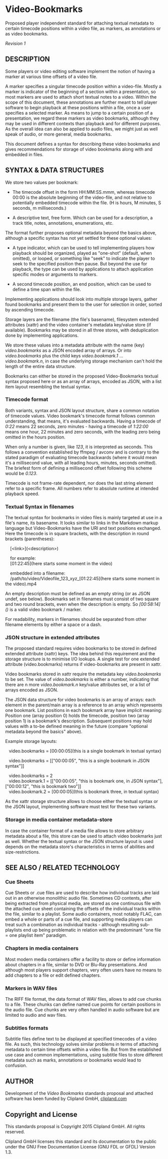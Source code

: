 Video-Bookmarks
===============

Proposed player independent standard for attaching textual metadata to certain
timecode positions within a video file, as markers, as annotations or as video
bookmarks.

_Revision 1_

## DESCRIPTION

Some players or video editing software implement the notion of having a marker
at various time offsets of a video file.

A marker specifies a singular timecode position within a video-file. Mostly
a marker is indicator of the beginning of a section within a presentation, so
most markers are used to attach short textual notes to a video. Within the scope
of this document, these annotations are further meant to tell player software to
begin playback at these positions within a file, once a user specifies a
selected marker. As means to jump to a certain position of a presentation, we
regard these markers as video bookmarks, although they may be used in different
contexts than playback and for different purposes. As the overall idea can also
be applied to audio files, we might just as well speak of audio, or more
general, media bookmarks.

This document defines a syntax for describing these video bookmarks and gives
recommendations for storage of video bookmarks along with and embedded in files.

## SYNTAX & DATA STRUCTURES

We store two values per bookmark:

- The timecode offset in the form HH:MM:SS.mmm, whereas timecode 00:00 is the
  absolute beginning of the video-file, and not relative to potentially embedded
  timecode within the file. (H is hours, M minutes, S seconds, m milliseconds.)

- A descriptive text, free form. Which can be used for a description, a track
  title, notes, annotations, enumerations, etc.

The format further proposes optional metadata beyond the basics above, although
a specific syntax has not yet settled for these optional values:

- A type indicator, which can be used to tell implementing players how playback
  should be organized, played as "one-shot" (default, when omitted), or looped,
  or something like "seek" to indicate the player to seek to the specified
  position then pause. But beyond the use for playback, the type can be used by
  applications to attach application specific modes or arguments to markers.

- A second timecode position, an end position, which can be used to define a
  time span within the file.

Implementing applications should look into multiple storage layers, gather found
bookmarks and present them to the user for selection in order, sorted by
ascending timecode.

Storage layers are the filename (the file's basename), filesystem extended
attributes (xattr) and the video container's metadata key/value store (if
available). Bookmarks may be stored in all three stores, with deduplication done
by implementing applications.

We store these values into a metadata attribute with the name (key)
_video.bookmarks_ as a JSON encoded array of arrays. Or into _video.bookmarks_
plus the child keys _video.bookmark.1_ ... _video.bookmark.n_, in case the
underlying storage mechanism can't hold the length of the entire data structure.

Bookmarks can either be stored in the proposed Video-Bookmarks textual syntax
proposed here or as an array of arrays, encoded as JSON, with a list item layout
resembling the textual syntax.

### Timecode format

Both variants, syntax and JSON layout structure, share a common notation of
timecode values. Video bookmark's timecode format follows common understanding,
that means, it's evaluated backwards. Having a timecode of _0:22_ means 22
seconds, zero minutes - having a timecode of _1:22:00_ means one hour, 22
minutes and zero seconds, with the leading zero being omitted in the hours
position.

When only a number is given, like _123_, it is interpreted as seconds. This
follows a convention established by ffmpeg / avconv and is contrary to the
stated paradigm of evaluating timecode backwards (where it would mean it's a
millisecond value, with all leading hours, minutes, seconds omitted). The
briefest form of defining a millisecond offset following this scheme would be
_0.123_.

Timecode is not frame-rate dependent, nor does the last string element refer to
a specific frame. All numbers refer to absolute runtime at intended playback
speed.

### Textual Syntax in filenames

The textual syntax for bookmarks in video files is mainly targeted at use in a
file's name, its basename. It looks similar to links in the Markdown markup
language but Video-Bookmarks have the URI and text positions exchanged. Here the
timecode is in square brackets, with the description in round brackets
(parentheses):

&nbsp; &nbsp; \[\<link\>](\<description>)

&nbsp; &nbsp; for example:<br>
&nbsp; &nbsp; \[01:22:45](here starts some moment in the video\)

&nbsp; &nbsp; embedded into a filename:<br>
&nbsp; &nbsp; /path/to/video/Videofile_123_xyz_\[01:22:45](here starts some moment in the video).mp4

An empty description must be defined as an empty string (or as JSON undef, see
below). Bookmarks set in filenames must consist of two square and two round 
brackets, even when the description is empty. So _\[00:58:14]()_ is a valid
video bookmark / marker.

For readability, markers in filenames should be separated from other filename
elements by either a space or a dash.

### JSON structure in extended attributes

The proposed standard requires video bookmarks to be stored in defined extended
attribute (xattr) keys. The idea behind this requirement and the storage
structure is to minimise I/O lookups. A single test for one extended attribute
(video.bookmarks) returns if video-bookmarks are present in xattr.

Video bookmarks stored in xattr require the metadata key _video.bookmarks_ to be
set. The value of _video.bookmarks_ is either a number, indicating
that there are n more _video.bookmark.n_ key/value attributes set, or a list of
arrays encoded as JSON.

The JSON data structure for video bookmarks is an array of arrays: each element
in the parent/main array is a reference to an array which represents one
bookmark. List positions in each bookmark array have implicit meaning: Position
one (array position 0) holds the timecode, position two (array position 1) is a
bookmark's description. Subsequent positions may hold values with a to-be
defined meaning in the future (compare "optional metadata beyond the basics"
above).

Example storage layouts:

&nbsp;&nbsp; video.bookmarks = \[00:00:05](this is a single bookmark in textual syntax)

&nbsp;&nbsp; video.bookmarks = \[["00:00:05", "this is a single bookmark in JSON syntax"]]

&nbsp;&nbsp; video.bookmarks  = 2<br>
&nbsp;&nbsp; video.bookmark.1 = \[["00:00:05", "this is bookmark one, in JSON syntax"],["00:00:12", "this is bookmark two"]]<br>
&nbsp;&nbsp; video.bookmark.2 = \[00:00:05](this is bookmark three, in textual syntax)

As the xattr storage structure allows to choose either the textual syntax or the
JSON layout, implementing software must test for these two variants.

### Storage in media container metadata-store

In case the container format of a media file allows to store arbitrary metadata
about a file, this store can be used to attach video bookmarks just as well.
Whether the textual syntax or the JSON structure layout is used depends on the
metadata store's characteristics in terms of abilities and size-restrictions.

## SEE ALSO / RELATED TECHNOLOGY

### Cue Sheets

Cue Sheets or .cue files are used to describe how individual tracks are laid out
in an otherwise monolithic audio file. Sometimes CD contents, after being
extracted from physical media, are stored as one continuous file with the
attached cue sheet containing the offsets of the individual tracks within the
file, similar to a playlist. Some audio containers, most notably FLAC, can embed
a whole or parts of a cue file, and supporting media players can treat such a
combination as individual tracks - although resulting sub-playlists end up being
problematic in relation with the predominant "one file = one playlist item"
paradigm.

### Chapters in media containers

Most modern media containers offer a facility to store or define information
about chapters in a file, similar to DVD or Blu-Ray presentations. And although
most players support chapters, very often users have no means to add chapters to
a file or edit defined chapters.

### Markers in WAV files

The RIFF file format, the data format of WAV files, allows to add cue chunks
to a file. These chunks can define named cue points for certain positions
in the audio file. Cue chunks are very often handled in audio software but are
limited to audio and wav files.

### Subtitles formats

Subtitle files define text to be displayed at specified timecodes of a video
file. As such, this technology solves similar problems in terms of attaching
metadata to certain time offsets within a video file. But from the established
use case and common implementations, using subtitle files to store different
metadata such as marks, annotations or bookmarks would lead to confusion.


## AUTHOR

Development of the _Video Bookmarks_ standards proposal and attached software
has been funded by Clipland GmbH, [clipland.com](http://www.clipland.com/)


## Copyright and License

This standards proposal is Copyright 2015 Clipland GmbH. All rights reserved.

Clipland GmbH licenses this standard and its documentation to the public under
the GNU Free Documentation License (GNU FDL or GFDL) Version 1.3.
